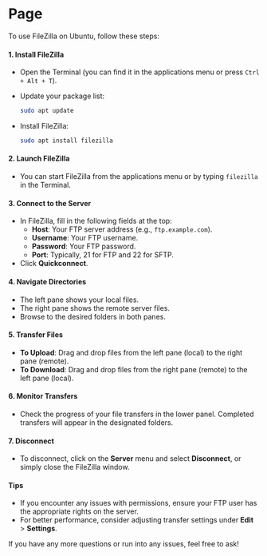 # Page

To use FileZilla on Ubuntu, follow these steps:

#### 1. Install FileZilla

* Open the Terminal (you can find it in the applications menu or press `Ctrl + Alt + T`).
*   Update your package list:

    ```bash
    sudo apt update
    ```
*   Install FileZilla:

    ```bash
    sudo apt install filezilla
    ```

#### 2. Launch FileZilla

* You can start FileZilla from the applications menu or by typing `filezilla` in the Terminal.

#### 3. Connect to the Server

* In FileZilla, fill in the following fields at the top:
  * **Host**: Your FTP server address (e.g., `ftp.example.com`).
  * **Username**: Your FTP username.
  * **Password**: Your FTP password.
  * **Port**: Typically, 21 for FTP and 22 for SFTP.
* Click **Quickconnect**.

#### 4. Navigate Directories

* The left pane shows your local files.
* The right pane shows the remote server files.
* Browse to the desired folders in both panes.

#### 5. Transfer Files

* **To Upload**: Drag and drop files from the left pane (local) to the right pane (remote).
* **To Download**: Drag and drop files from the right pane (remote) to the left pane (local).

#### 6. Monitor Transfers

* Check the progress of your file transfers in the lower panel. Completed transfers will appear in the designated folders.

#### 7. Disconnect

* To disconnect, click on the **Server** menu and select **Disconnect**, or simply close the FileZilla window.

#### Tips

* If you encounter any issues with permissions, ensure your FTP user has the appropriate rights on the server.
* For better performance, consider adjusting transfer settings under **Edit** > **Settings**.

If you have any more questions or run into any issues, feel free to ask!

